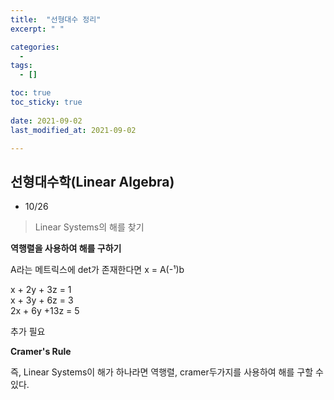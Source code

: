 ```yaml
---
title:  "선형대수 정리"
excerpt: " "

categories:
  - 
tags:
  - []

toc: true
toc_sticky: true
 
date: 2021-09-02
last_modified_at: 2021-09-02

---
```


## 선형대수학(Linear Algebra)

* 10/26  

> Linear Systems의 해를 찾기  

**역행렬을 사용하여 해를 구하기**  

A라는 메트릭스에 det가 존재한다면 x = A(-¹)b  

x + 2y + 3z = 1  
x + 3y + 6z = 3  
2x + 6y +13z = 5  

추가 필요

**Cramer's Rule**  


즉, Linear Systems이 해가 하나라면 역행렬, cramer두가지를 사용하여 해를 구할 수 있다.  




